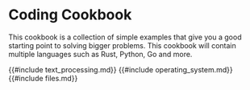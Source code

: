 # Coding Cookbook

This cookbook is a collection of simple examples that give you a good starting point to solving bigger problems. This cookbook will contain multiple languages such as Rust, Python, Go and more.

{{#include text_processing.md}}
{{#include operating_system.md}}
{{#include files.md}}